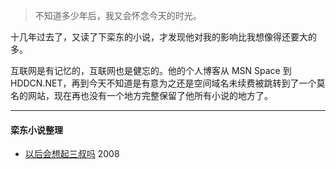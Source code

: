 > 不知道多少年后，我又会怀念今天的时光。  


十几年过去了，又读了下栾东的小说，才发现他对我的影响比我想像得还要大的多。

互联网是有记忆的，互联网也是健忘的。他的个人博客从 MSN Space 到 HDDCN.NET，再到今天不知道是有意为之还是空间域名未续费被跳转到了一个莫名的网站，现在再也没有一个地方完整保留了他所有小说的地方了。

---

#### 栾东小说整理

- [以后会想起三叔吗][1] 2008 

[1]: _includes/article/2019-04-25-3rd-uncle.md